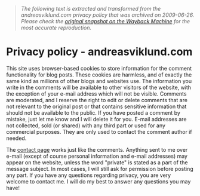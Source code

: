 > *The following text is extracted and transformed from the andreasviklund.com privacy policy that was archived on 2009-06-26. Please check the [original snapshot on the Wayback Machine](https://web.archive.org/web/20090626092153id_/http%3A//andreasviklund.com/about/privacy) for the most accurate reproduction.*

# Privacy policy - andreasviklund.com

This site uses browser-based cookies to store information for the comment functionality for blog posts. These cookies are harmless, and of exactly the same kind as millions of other blogs and websites use. The information you write in the comments will be available to other visitors of the website, with the exception of your e-mail address which will not be visible. Comments are moderated, and I reserve the right to edit or delete comments that are not relevant to the original post or that contains sensitive information that should not be available to the public. If you have posted a comment by mistake, just let me know and I will delete it for you. E-mail addresses are not collected, sold (or shared) with any third part or used for any commercial purposes. They are only used to contact the comment author if needed.

The [contact page](http://andreasviklund.com/contact/ "Contact") works just like the comments. Anything sent to me over e-mail (except of course personal information and e-mail addresses) may appear on the website, unless the word "private" is stated as a part of the message subject. In most cases, I will still ask for permission before posting any part. If you have any questions regarding privacy, you are very welcome to contact me. I will do my best to answer any questions you may have!

